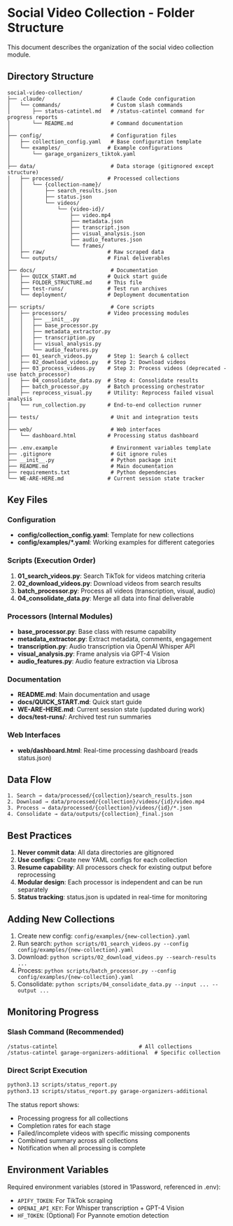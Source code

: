 # Social Video Collection - Folder Structure

This document describes the organization of the social video collection module.

## Directory Structure

```
social-video-collection/
├── .claude/                     # Claude Code configuration
│   └── commands/                # Custom slash commands
│       ├── status-catintel.md   # /status-catintel command for progress reports
│       └── README.md            # Command documentation
│
├── config/                      # Configuration files
│   ├── collection_config.yaml   # Base configuration template
│   └── examples/               # Example configurations
│       └── garage_organizers_tiktok.yaml
│
├── data/                        # Data storage (gitignored except structure)
│   ├── processed/              # Processed collections
│   │   └── {collection-name}/
│   │       ├── search_results.json
│   │       ├── status.json
│   │       └── videos/
│   │           └── {video-id}/
│   │               ├── video.mp4
│   │               ├── metadata.json
│   │               ├── transcript.json
│   │               ├── visual_analysis.json
│   │               ├── audio_features.json
│   │               └── frames/
│   ├── raw/                    # Raw scraped data
│   └── outputs/                # Final deliverables
│
├── docs/                        # Documentation
│   ├── QUICK_START.md          # Quick start guide
│   ├── FOLDER_STRUCTURE.md     # This file
│   ├── test-runs/              # Test run archives
│   └── deployment/             # Deployment documentation
│
├── scripts/                     # Core scripts
│   ├── processors/             # Video processing modules
│   │   ├── __init__.py
│   │   ├── base_processor.py
│   │   ├── metadata_extractor.py
│   │   ├── transcription.py
│   │   ├── visual_analysis.py
│   │   └── audio_features.py
│   ├── 01_search_videos.py     # Step 1: Search & collect
│   ├── 02_download_videos.py   # Step 2: Download videos
│   ├── 03_process_videos.py    # Step 3: Process videos (deprecated - use batch_processor)
│   ├── 04_consolidate_data.py  # Step 4: Consolidate results
│   ├── batch_processor.py      # Batch processing orchestrator
│   ├── reprocess_visual.py     # Utility: Reprocess failed visual analysis
│   └── run_collection.py       # End-to-end collection runner
│
├── tests/                       # Unit and integration tests
│
├── web/                         # Web interfaces
│   └── dashboard.html          # Processing status dashboard
│
├── .env.example                 # Environment variables template
├── .gitignore                   # Git ignore rules
├── __init__.py                  # Python package init
├── README.md                    # Main documentation
├── requirements.txt             # Python dependencies
└── WE-ARE-HERE.md              # Current session state tracker

```

## Key Files

### Configuration
- **config/collection_config.yaml**: Template for new collections
- **config/examples/*.yaml**: Working examples for different categories

### Scripts (Execution Order)
1. **01_search_videos.py**: Search TikTok for videos matching criteria
2. **02_download_videos.py**: Download videos from search results
3. **batch_processor.py**: Process all videos (transcription, visual, audio)
4. **04_consolidate_data.py**: Merge all data into final deliverable

### Processors (Internal Modules)
- **base_processor.py**: Base class with resume capability
- **metadata_extractor.py**: Extract metadata, comments, engagement
- **transcription.py**: Audio transcription via OpenAI Whisper API
- **visual_analysis.py**: Frame analysis via GPT-4 Vision
- **audio_features.py**: Audio feature extraction via Librosa

### Documentation
- **README.md**: Main documentation and usage
- **docs/QUICK_START.md**: Quick start guide
- **WE-ARE-HERE.md**: Current session state (updated during work)
- **docs/test-runs/**: Archived test run summaries

### Web Interfaces
- **web/dashboard.html**: Real-time processing dashboard (reads status.json)

## Data Flow

```
1. Search → data/processed/{collection}/search_results.json
2. Download → data/processed/{collection}/videos/{id}/video.mp4
3. Process → data/processed/{collection}/videos/{id}/*.json
4. Consolidate → data/outputs/{collection}_final.json
```

## Best Practices

1. **Never commit data**: All data directories are gitignored
2. **Use configs**: Create new YAML configs for each collection
3. **Resume capability**: All processors check for existing output before reprocessing
4. **Modular design**: Each processor is independent and can be run separately
5. **Status tracking**: status.json is updated in real-time for monitoring

## Adding New Collections

1. Create new config: `config/examples/{new-collection}.yaml`
2. Run search: `python scripts/01_search_videos.py --config config/examples/{new-collection}.yaml`
3. Download: `python scripts/02_download_videos.py --search-results ...`
4. Process: `python scripts/batch_processor.py --config config/examples/{new-collection}.yaml`
5. Consolidate: `python scripts/04_consolidate_data.py --input ... --output ...`

## Monitoring Progress

### Slash Command (Recommended)
```
/status-catintel                          # All collections
/status-catintel garage-organizers-additional  # Specific collection
```

### Direct Script Execution
```bash
python3.13 scripts/status_report.py
python3.13 scripts/status_report.py garage-organizers-additional
```

The status report shows:
- Processing progress for all collections
- Completion rates for each stage
- Failed/incomplete videos with specific missing components
- Combined summary across all collections
- Notification when all processing is complete

## Environment Variables

Required environment variables (stored in 1Password, referenced in .env):
- `APIFY_TOKEN`: For TikTok scraping
- `OPENAI_API_KEY`: For Whisper transcription + GPT-4 Vision
- `HF_TOKEN`: (Optional) For Pyannote emotion detection
